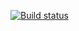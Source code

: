 [![Build status](https://ci.appveyor.com/api/projects/status/pmta9pg00xamf9k2?svg=true)](https://ci.appveyor.com/project/agasferon/aqa-task-2-ci)